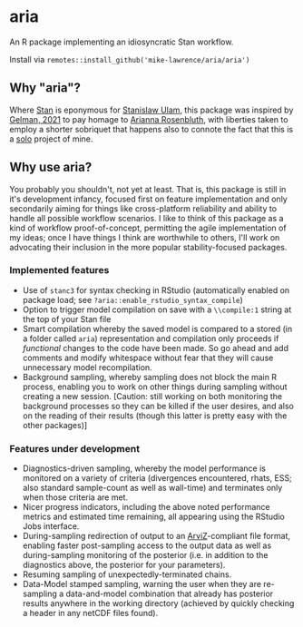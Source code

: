 # aria
An R package implementing an idiosyncratic Stan workflow. 

Install via `remotes::install_github('mike-lawrence/aria/aria')`

## Why "aria"?
Where [Stan](https://mc-stan.org/) is eponymous for [Stanislaw Ulam](https://en.wikipedia.org/wiki/Stanislaw_Ulam), this package was inspired by [Gelman, 2021](https://statmodeling.stat.columbia.edu/2021/02/09/maybe-we-shouldve-called-it-arianna/) to pay homage to [Arianna Rosenbluth](https://en.wikipedia.org/wiki/Arianna_W._Rosenbluth), with liberties taken to employ a shorter sobriquet that happens also to connote the fact that this is a [solo](https://en.wikipedia.org/wiki/Aria) project of mine.

## Why use aria?
You probably you shouldn't, not yet at least. That is, this package is still in it's development infancy, focused first on feature implementation and only secondarily aiming for things like cross-platform reliability and ability to handle all possible workflow scenarios. I like to think of this package as a kind of workflow proof-of-concept, permitting the agile implementation of my ideas; once I have things I think are worthwhile to others, I'll work on advocating their inclusion in the more popular stability-focused packages.

### Implemented features
* Use of `stanc3` for syntax checking in RStudio (automatically enabled on package load; see `?aria::enable_rstudio_syntax_compile`)
* Option to trigger model compilation on save with a `\\compile:1` string at the top of your Stan file
* Smart compilation whereby the saved model is compared to a stored (in a folder called `aria`) representation and compilation only proceeds if *functional* changes to the code have been made. So go ahead and add comments and modify whitespace without fear that they will cause unnecessary model recompilation.
* Background sampling, whereby sampling does not block the main R process, enabling you to work on other things during sampling without creating a new session. [Caution: still working on both monitoring the background processes so they can be killed if the user desires, and also on the reading of their results (though this latter is pretty easy with the other packages)]

### Features under development
* Diagnostics-driven sampling, whereby the model performance is monitored on a variety of criteria (divergences encountered, rhats, ESS; also standard sample-count as well as wall-time) and terminates only when those criteria are met.
* Nicer progress indicators, including the above noted performance metrics and estimated time remaining, all appearing using the RStudio Jobs interface.
* During-sampling redirection of output to an [ArviZ](https://arviz-devs.github.io/arviz/)-compliant file format, enabling faster post-sampling access to the output data as well as during-sampling monitoring of the posterior (i.e. in addition to the diagnostics above, the posterior for your parameters).
* Resuming sampling of unexpectedly-terminated chains.
* Data-Model stamped sampling, warning the user when they are re-sampling a data-and-model combination that already has posterior results anywhere in the working directory (achieved by quickly checking a header in any netCDF files found).  

